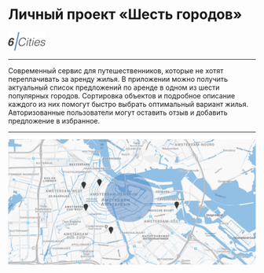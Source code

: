 # Личный проект «Шесть городов»
<img width="76" alt="Logo" src="/markup/img/logo.svg">

---

Современный сервис для путешественников, которые не хотят переплачивать за аренду жилья. В приложении можно получить актуальный список предложений по аренде в одном из шести популярных городов. Сортировка объектов и подробное описание каждого из них помогут быстро выбрать оптимальный вариант жилья. Авторизованные пользователи могут оставить отзыв и добавить предложение в избранное.

---
<img width="769" alt="Forked" src="/markup/img/map-big.jpg">
